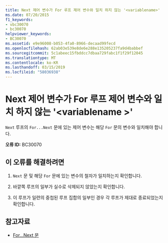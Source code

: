 ```yaml
---
title: Next 제어 변수가 For 루프 제어 변수와 일치 하지 않는 '<variablename>'
ms.date: 07/20/2015
f1_keywords:
- vbc30070
- bc30070
helpviewer_keywords:
- BC30070
ms.assetid: e9e96008-b053-4fa0-8966-decaad99fecd
ms.openlocfilehash: 62ab03e539e8de6e288e135205237fa9d4babbef
ms.sourcegitcommit: 5c1abeec15fbddcc7dbaa729fabc1f1f29f12045
ms.translationtype: MT
ms.contentlocale: ko-KR
ms.lasthandoff: 03/15/2019
ms.locfileid: "58036938"
---
```

# <a name="next-control-variable-does-not-match-for-loop-control-variable-variablename"></a>Next 제어 변수가 For 루프 제어 변수와 일치 하지 않는 '\<variablename >'
`Next` 루프의 `For...Next` 문에 있는 제어 변수는 해당 `For` 문의 변수와 일치해야 합니다.  
  
 **오류 ID:** BC30070  
  
## <a name="to-correct-this-error"></a>이 오류를 해결하려면  
  
1.  `Next` 문 및 해당 `For` 문에 있는 변수의 철자가 일치하는지 확인합니다.  
  
2.  바깥쪽 루프의 일부가 실수로 삭제되지 않았는지 확인합니다.  
  
3.  이 루프가 일련의 중첩된 루프 집합의 일부인 경우 각 루프가 제대로 종료되었는지 확인합니다.  
  
## <a name="see-also"></a>참고자료

- [For...Next 문](../../visual-basic/language-reference/statements/for-next-statement.md)
